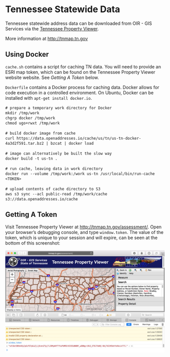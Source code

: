 Tennessee Statewide Data
====

Tennessee statewide address data can be downloaded from OIR - GIS Services
via the [Tennessee Property Viewer](http://tnmap.tn.gov/assessment/).

More information at http://tnmap.tn.gov

Using Docker
----

`cache.sh` contains a script for caching TN data. You will need to provide an
ESRI map token, which can be found on the Tennessee Property Viewer website
website. See _Getting A Token_ below.

`Dockerfile` contains a Docker process for caching data. Docker allows for code
execution in a controlled environment. On Ubuntu, Docker can be installed with
`apt-get install docker.io`.

    # prepare a temporary work directory for Docker
    mkdir /tmp/work
    chgrp docker /tmp/work
    chmod ugo+rwxt /tmp/work

    # build docker image from cache
    curl https://data.openaddresses.io/cache/us/tn/us-tn-docker-4a3d2f591.tar.bz2 | bzcat | docker load

    # image can alternatively be built the slow way
    docker build -t us-tn .

    # run cache, leaving data in work directory
    docker run --volume /tmp/work:/work us-tn /usr/local/bin/run-cache <TOKEN>

    # upload contents of cache directory to S3
    aws s3 sync --acl public-read /tmp/work/cache s3://data.openaddresses.io/cache

Getting A Token
----

Visit Tennessee Property Viewer at http://tnmap.tn.gov/assessment/. Open your
browser’s debugging console, and type `window.token`. The value of the token,
which is unique to your session and will expire, can be seen at the bottom of
this screenshot:

![Tennessee Property Viewer](viewer.jpg)
